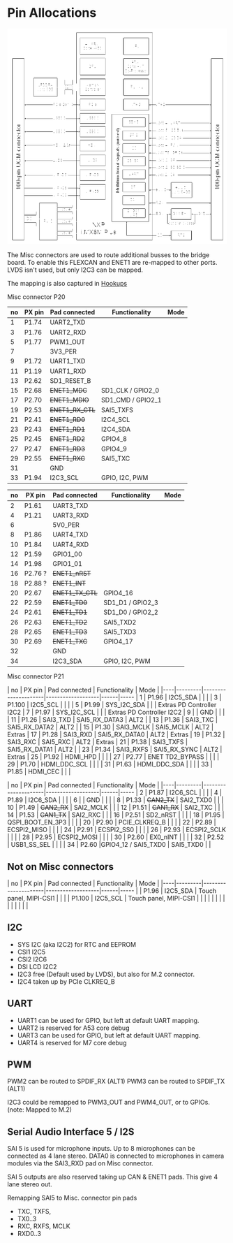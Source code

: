 # Pin Allocations

![UCM iMX8M SoM block diagram](./refs/Compulab/UCM-iMX8M-Plus-System-on-Module-block-diagram.png)

The Misc connectors are used to route additional busses to the bridge board.
To enable this FLEXCAN and ENET1 are re-mapped to other ports. LVDS isn't used, but only I2C3 can be mapped.

The mapping is also captured in [Hookups](./datasheets/i.MX8/ucm-imx8plus_p1_p2_hookups.pdf)


Misc connector P20

| no | PX pin  | Pad connected       | Functionality     | Mode
|----|---------|---------------------|-------------------|------
| 1  | P1.74   | UART2_TXD           |                   |
| 3  | P1.76   | UART2_RXD           |                   |
| 5  | P1.77   | PWM1_OUT            |                   |
| 7  |         | 3V3_PER             |                   |
| 9  | P1.72   | UART1_TXD           |                   |
| 11 | P1.19   | UART1_RXD           |                   |
| 13 | P2.62   | SD1_RESET_B         |                   |
| 15 | P2.68   | ~~ENET1_MDC~~       | SD1_CLK / GPIO2_0 |
| 17 | P2.70   | ~~ENET1_MDIO~~      | SD1_CMD / GPIO2_1 |
| 19 | P2.53   | ~~ENET1_RX_CTL~~    | SAI5_TXFS         |
| 21 | P2.41   | ~~ENET1_RD0~~       | I2C4_SCL          |
| 23 | P2.43   | ~~ENET1_RD1~~       | I2C4_SDA          |
| 25 | P2.45   | ~~ENET1_RD2~~       | GPIO4_8           |
| 27 | P2.47   | ~~ENET1_RD3~~       | GPIO4_9           |
| 29 | P2.55   | ~~ENET1_RXC~~       | SAI5_TXC          |
| 31 |         | GND                 |                   |
| 33 | P1.94   | I2C3_SCL            | GPIO, I2C, PWM    |

| no | PX pin  | Pad connected       | Functionality     | Mode
|----|---------|---------------------|-------------------|------
| 2  | P1.61   | UART3_TXD           |                   |
| 4  | P1.21   | UART3_RXD           |                   |
| 6  |         | 5V0_PER             |                   |
| 8  | P1.86   | UART4_TXD           |                   |
| 10 | P1.84   | UART4_RXD           |                   |
| 12 | P1.59   | GPIO1_00            |                   |
| 14 | P1.98   | GPIO1_01            |                   |
| 16 | P2.76 ? | ~~ENET1_nRST~~      |                   |
| 18 | P2.88 ? | ~~ENET1_INT~~       |                   |
| 20 | P2.67   | ~~ENET1_TX_CTL~~    | GPIO4_16          |
| 22 | P2.59   | ~~ENET1_TD0~~       | SD1_D1 / GPIO2_3  |
| 24 | P2.61   | ~~ENET1_TD1~~       | SD1_D0 / GPIO2_2  |
| 26 | P2.63   | ~~ENET1_TD2~~       | SAI5_TXD2         |
| 28 | P2.65   | ~~ENET1_TD3~~       | SAI5_TXD3         |
| 30 | P2.69   | ~~ENET1_TXC~~       | GPIO4_17          |
| 32 |         | GND                 |                   |
| 34 |         | I2C3_SDA            | GPIO, I2C, PWM    |



Misc connector P21

| no | PX pin  | Pad connected       | Functionality     | Mode |
|----|---------|---------------------|-------------------|------|-----
| 1  | P1.96   | I2C5_SDA            |                   |      | 
| 3  | P1.100  |  I2C5_SCL           |                   |      | 
| 5  | P1.99   |  SYS_I2C_SDA        |                   |      | Extras PD Controller I2C2
| 7  | P1.97   |  SYS_I2C_SCL        |                   |      | Extras PD Controller I2C2 
| 9  |         |  GND                |                   |      | 
| 11 | P1.26   |  SAI3_TXD           |  SAI5_RX_DATA3    | ALT2      | 
| 13 | P1.36   |  SAI3_TXC           |  SAI5_RX_DATA2    | ALT2      | 
| 15 | P1.30   |  SAI3_MCLK          |  SAI5_MCLK        | ALT2      | Extras 
| 17 | P1.28   |  SAI3_RXD           |  SAI5_RX_DATA0    | ALT2      | Extras 
| 19 | P1.32   |  SAI3_RXC           |  SAI5_RXC         | ALT2      | Extras
| 21 | P1.38   |  SAI3_TXFS          |  SAI5_RX_DATA1    | ALT2      | 
| 23 | P1.34   |  SAI3_RXFS          |  SAI5_RX_SYNC     | ALT2      | Extras 
| 25 | P1.92   |  HDMI_HPD           |                   |      | 
| 27 | P2.77   |  ENET TD2_BYPASS    |                   |      | 
| 29 | P1.70   |  HDMI_DDC_SCL       |                   |      | 
| 31 | P1.63   |  HDMI_DDC_SDA       |                   |      | 
| 33 | P1.85   |  HDMI_CEC           |                   |      | 

| no | PX pin  | Pad connected       | Functionality     | Mode |
|----|---------|---------------------|-------------------|------|-----
| 2  | P1.87   |   I2C6_SCL          |                   |      | 
| 4  | P1.89   |   I2C6_SDA          |                   |      | 
| 6  |         |   GND               |                   |      | 
| 8  | P1.33   |  ~~CAN2_TX~~        | SAI2_TXD0         |      | 
| 10 | P1.49   |  ~~CAN2_RX~~        | SAI2_MCLK                  |      | 
| 12 | P1.51   |  ~~CAN1_RX~~        | SAI2_TXC         |      | 
| 14 | P1.53   |  ~~CAN1_TX~~        | SAI2_RXC          |      | 
| 16 | P2.51   |  SD2_nRST           |                   |      | 
| 18 | P1.95   |  QSPI_BOOT_EN_3P3   |                   |      | 
| 20 | P2.90   |  PCIE_CLKREQ_B      |                   |      | 
| 22 | P2.89   |  ECSPI2_MISO        |                   |      | 
| 24 | P2.91   |  ECSPI2_SS0         |                   |      | 
| 26 | P2.93   |  ECSPI2_SCLK        |                   |      | 
| 28 | P2.95   |  ECSPI2_MOSI        |                   |      | 
| 30 | P2.60   |  EX0_nINT     |                   |      | 
| 32 | P2.52   |  USB1_SS_SEL        |                   |      | 
| 34 | P2.60   |GPIO4_12 / SAI5_TXD0 | SAI5_TXD0        |      | 


## Not on Misc connectors

| no | PX pin  | Pad connected       | Functionality     | Mode |
|----|---------|---------------------|-------------------|------|-----
|    | P1.96   | I2C5_SDA            | Touch panel, MIPI-CSI1 |      |
|    | P1.100  | I2C5_SCL            | Touch panel, MIPI-CSI1 |      |
|    |         |                     |                   |      | 
|    |         |                     |                   |      | 



## I2C

- SYS I2C (aka I2C2) for RTC and EEPROM
- CSI1 I2C5
- CSI2 I2C6
- DSI LCD I2C2
- I2C3 free (Default used by LVDS), but also for M.2 connector.
- I2C4 taken up by PCIe CLKREQ_B


## UART

- UART1 can be used for GPIO, but left at default UART mapping.
- UART2 is reserved for A53 core debug
- UART3 can be used for GPIO, but left at default UART mapping.
- UART4 is reserved for M7 core debug


## PWM

PWM2 can be routed to SPDIF_RX (ALT1)
PWM3 can be routed to SPDIF_TX (ALT1)

I2C3 could be remapped to PWM3_OUT and PWM4_OUT, or to GPIOs. (note: Mapped to M.2)


## Serial Audio Interface 5 / I2S

SAI 5 is used for microphone inputs. Up to 8 microphones can be connected
as 4 lane stereo. DATA0 is connected to microphones in camera modules
via the SAI3_RXD pad on Misc connector.

SAI 5 outputs are also reserved taking up CAN & ENET1 pads. This give 4 lane stereo out.

Remapping SAI5 to Misc. connector  pin pads

- TXC, TXFS,
- TX0..3
- RXC, RXFS, MCLK
- RXD0..3

